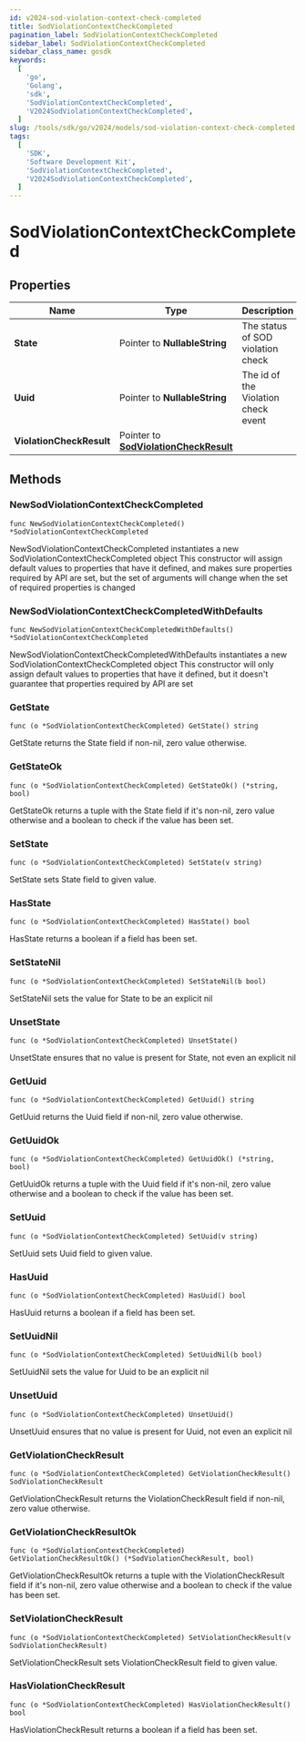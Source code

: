 ```yaml
---
id: v2024-sod-violation-context-check-completed
title: SodViolationContextCheckCompleted
pagination_label: SodViolationContextCheckCompleted
sidebar_label: SodViolationContextCheckCompleted
sidebar_class_name: gosdk
keywords:
  [
    'go',
    'Golang',
    'sdk',
    'SodViolationContextCheckCompleted',
    'V2024SodViolationContextCheckCompleted',
  ]
slug: /tools/sdk/go/v2024/models/sod-violation-context-check-completed
tags:
  [
    'SDK',
    'Software Development Kit',
    'SodViolationContextCheckCompleted',
    'V2024SodViolationContextCheckCompleted',
  ]
---
```


# SodViolationContextCheckCompleted

## Properties

| Name | Type | Description | Notes |
| --- | --- | --- | --- |
| **State** | Pointer to **NullableString** | The status of SOD violation check | [optional] |
| **Uuid** | Pointer to **NullableString** | The id of the Violation check event | [optional] |
| **ViolationCheckResult** | Pointer to [**SodViolationCheckResult**](sod-violation-check-result) |  | [optional] |

## Methods

### NewSodViolationContextCheckCompleted

`func NewSodViolationContextCheckCompleted() *SodViolationContextCheckCompleted`

NewSodViolationContextCheckCompleted instantiates a new SodViolationContextCheckCompleted object This constructor will assign default values to properties that have it defined, and makes sure properties required by API are set, but the set of arguments will change when the set of required properties is changed

### NewSodViolationContextCheckCompletedWithDefaults

`func NewSodViolationContextCheckCompletedWithDefaults() *SodViolationContextCheckCompleted`

NewSodViolationContextCheckCompletedWithDefaults instantiates a new SodViolationContextCheckCompleted object This constructor will only assign default values to properties that have it defined, but it doesn't guarantee that properties required by API are set

### GetState

`func (o *SodViolationContextCheckCompleted) GetState() string`

GetState returns the State field if non-nil, zero value otherwise.

### GetStateOk

`func (o *SodViolationContextCheckCompleted) GetStateOk() (*string, bool)`

GetStateOk returns a tuple with the State field if it's non-nil, zero value otherwise and a boolean to check if the value has been set.

### SetState

`func (o *SodViolationContextCheckCompleted) SetState(v string)`

SetState sets State field to given value.

### HasState

`func (o *SodViolationContextCheckCompleted) HasState() bool`

HasState returns a boolean if a field has been set.

### SetStateNil

`func (o *SodViolationContextCheckCompleted) SetStateNil(b bool)`

SetStateNil sets the value for State to be an explicit nil

### UnsetState

`func (o *SodViolationContextCheckCompleted) UnsetState()`

UnsetState ensures that no value is present for State, not even an explicit nil

### GetUuid

`func (o *SodViolationContextCheckCompleted) GetUuid() string`

GetUuid returns the Uuid field if non-nil, zero value otherwise.

### GetUuidOk

`func (o *SodViolationContextCheckCompleted) GetUuidOk() (*string, bool)`

GetUuidOk returns a tuple with the Uuid field if it's non-nil, zero value otherwise and a boolean to check if the value has been set.

### SetUuid

`func (o *SodViolationContextCheckCompleted) SetUuid(v string)`

SetUuid sets Uuid field to given value.

### HasUuid

`func (o *SodViolationContextCheckCompleted) HasUuid() bool`

HasUuid returns a boolean if a field has been set.

### SetUuidNil

`func (o *SodViolationContextCheckCompleted) SetUuidNil(b bool)`

SetUuidNil sets the value for Uuid to be an explicit nil

### UnsetUuid

`func (o *SodViolationContextCheckCompleted) UnsetUuid()`

UnsetUuid ensures that no value is present for Uuid, not even an explicit nil

### GetViolationCheckResult

`func (o *SodViolationContextCheckCompleted) GetViolationCheckResult() SodViolationCheckResult`

GetViolationCheckResult returns the ViolationCheckResult field if non-nil, zero value otherwise.

### GetViolationCheckResultOk

`func (o *SodViolationContextCheckCompleted) GetViolationCheckResultOk() (*SodViolationCheckResult, bool)`

GetViolationCheckResultOk returns a tuple with the ViolationCheckResult field if it's non-nil, zero value otherwise and a boolean to check if the value has been set.

### SetViolationCheckResult

`func (o *SodViolationContextCheckCompleted) SetViolationCheckResult(v SodViolationCheckResult)`

SetViolationCheckResult sets ViolationCheckResult field to given value.

### HasViolationCheckResult

`func (o *SodViolationContextCheckCompleted) HasViolationCheckResult() bool`

HasViolationCheckResult returns a boolean if a field has been set.
